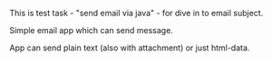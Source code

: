 This is test task - "send email via java" - for dive in to email subject.

Simple email app which can send message.

App can send plain text (also with attachment) or just html-data.
